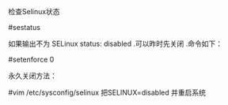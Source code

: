 检查Selinux状态

#sestatus

如果输出不为 SELinux status:    disabled .可以昨时先关闭 .命令如下：

#setenforce 0

永久关闭方法：

#vim  /etc/sysconfig/selinux  把SELINUX=disabled 并重启系统
